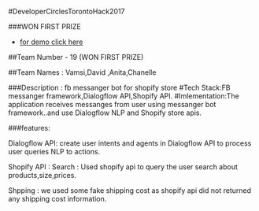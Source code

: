 #DeveloperCirclesTorontoHack2017

###WON FIRST PRIZE 
- [for demo click here ](https://drive.google.com/file/d/1R28NeWoqyIt3N1RMVmFbYvjaFLnqDD66/view)

##Team Number -  19 (WON FIRST PRIZE)

##Team Names : Vamsi,David ,Anita,Chanelle


###Description : fb messanger bot for shopify store
#Tech Stack:FB messanger framework,Dialogflow API,Shopify API.
#Imlementation:The application receives messanges from user using messanger bot framework..and use Dialogflow NLP and Shopify store apis. 

###features:

Dialogflow API:  create user intents and agents in Dialogflow API to process user queries NLP to actions.


Shopify API : 
Search : Used shopify api to query the user search about products,size,prices.

Shpping : we used some fake shipping cost as shopify api did not returned any shipping cost information.
